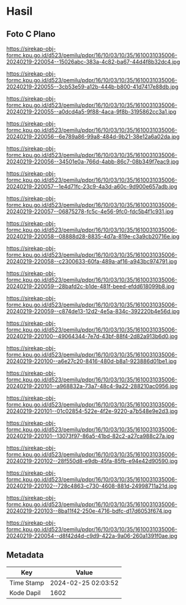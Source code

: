 # Hasil

## Foto C Plano

https://sirekap-obj-formc.kpu.go.id/d523/pemilu/pdpr/16/10/03/10/35/1610031035006-20240219-220054--15026abc-383a-4c82-ba67-44d4f8b32dc4.jpg

https://sirekap-obj-formc.kpu.go.id/d523/pemilu/pdpr/16/10/03/10/35/1610031035006-20240219-220055--3cb53e59-a12b-444b-b800-41d7417e88db.jpg

https://sirekap-obj-formc.kpu.go.id/d523/pemilu/pdpr/16/10/03/10/35/1610031035006-20240219-220055--a0dcd4a5-9f88-4aca-9f8b-3195862cc3a1.jpg

https://sirekap-obj-formc.kpu.go.id/d523/pemilu/pdpr/16/10/03/10/35/1610031035006-20240219-220056--6e789a86-99a8-484d-9b21-38e12a6a02da.jpg

https://sirekap-obj-formc.kpu.go.id/d523/pemilu/pdpr/16/10/03/10/35/1610031035006-20240219-220056--34501e0a-766d-4abb-86c7-08b349f7eac9.jpg

https://sirekap-obj-formc.kpu.go.id/d523/pemilu/pdpr/16/10/03/10/35/1610031035006-20240219-220057--1e4d71fc-23c9-4a3d-a60c-9d900e657adb.jpg

https://sirekap-obj-formc.kpu.go.id/d523/pemilu/pdpr/16/10/03/10/35/1610031035006-20240219-220057--06875278-fc5c-4e56-9fc0-fdc5b4f1c931.jpg

https://sirekap-obj-formc.kpu.go.id/d523/pemilu/pdpr/16/10/03/10/35/1610031035006-20240219-220058--08888d28-8835-4d7a-819e-c3a9cb20716e.jpg

https://sirekap-obj-formc.kpu.go.id/d523/pemilu/pdpr/16/10/03/10/35/1610031035006-20240219-220058--c2300633-60fa-489a-af16-a943bc974791.jpg

https://sirekap-obj-formc.kpu.go.id/d523/pemilu/pdpr/16/10/03/10/35/1610031035006-20240219-220059--28bafd2c-b1de-481f-beed-efdd618099b8.jpg

https://sirekap-obj-formc.kpu.go.id/d523/pemilu/pdpr/16/10/03/10/35/1610031035006-20240219-220059--c874de13-12d2-4e5a-834c-392220b4e56d.jpg

https://sirekap-obj-formc.kpu.go.id/d523/pemilu/pdpr/16/10/03/10/35/1610031035006-20240219-220100--49064344-7e7d-43bf-88f4-2d82a913b6d0.jpg

https://sirekap-obj-formc.kpu.go.id/d523/pemilu/pdpr/16/10/03/10/35/1610031035006-20240219-220100--a6e27c20-8416-480d-b8a1-923886d01be1.jpg

https://sirekap-obj-formc.kpu.go.id/d523/pemilu/pdpr/16/10/03/10/35/1610031035006-20240219-220101--a968832a-73a7-48c4-9a22-288210ac0956.jpg

https://sirekap-obj-formc.kpu.go.id/d523/pemilu/pdpr/16/10/03/10/35/1610031035006-20240219-220101--01c02854-522e-4f2e-9220-a7b548e9e2d3.jpg

https://sirekap-obj-formc.kpu.go.id/d523/pemilu/pdpr/16/10/03/10/35/1610031035006-20240219-220101--13073f97-86a5-41bd-82c2-a27ca988c27a.jpg

https://sirekap-obj-formc.kpu.go.id/d523/pemilu/pdpr/16/10/03/10/35/1610031035006-20240219-220102--28f550d8-e9db-45fa-85fb-e94e42d90590.jpg

https://sirekap-obj-formc.kpu.go.id/d523/pemilu/pdpr/16/10/03/10/35/1610031035006-20240219-220102--728c4863-c730-4608-881d-24998711a21d.jpg

https://sirekap-obj-formc.kpu.go.id/d523/pemilu/pdpr/16/10/03/10/35/1610031035006-20240219-220103--8ba11f42-250e-4716-bdfc-d17d6053f674.jpg

https://sirekap-obj-formc.kpu.go.id/d523/pemilu/pdpr/16/10/03/10/35/1610031035006-20240219-220054--d8f42d4d-c9d9-422a-9a06-260a1391f0ae.jpg


## Metadata

| Key        | Value               |
| ---------- | ------------------- |
| Time Stamp | 2024-02-25 02:03:52 |
| Kode Dapil | 1602                |



